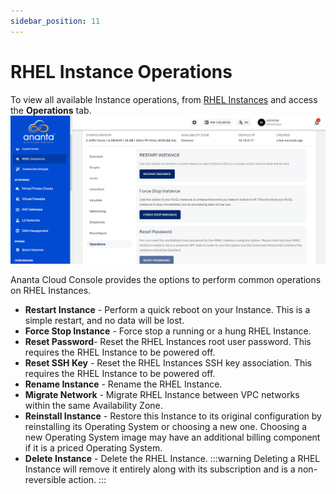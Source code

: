 ```yaml
---
sidebar_position: 11
---
```

# RHEL Instance Operations

To view all available Instance operations, from [RHEL Instances](AboutRHELInstances.md) and access the **Operations** tab.
![RHEL Instance Operations](img/Operations1.png)

Ananta Cloud Console provides the options to perform common operations on RHEL Instances.

- **Restart Instance** - Perform a quick reboot on your Instance. This is a simple restart, and no data will be lost.
- **Force Stop Instance** - Force stop a running or a hung RHEL Instance.
- **Reset Password**- Reset the RHEL Instances root user password. This requires the RHEL Instance to be powered off.
- **Reset SSH Key** - Reset the RHEL Instances SSH key association. This requires the RHEL Instance to be powered off.
- **Rename Instance** - Rename the RHEL Instance.
- **Migrate Network** - Migrate RHEL Instance between VPC networks within the same Availability Zone.
- **Reinstall Instance** - Restore this Instance to its original configuration by reinstalling its Operating System or choosing a new one. Choosing a new Operating System image may have an additional billing component if it is a priced Operating System. 
- **Delete Instance** - Delete the RHEL Instance. 
  :::warning
  Deleting a RHEL Instance will remove it entirely along with its subscription and is a non-reversible action.
  :::


